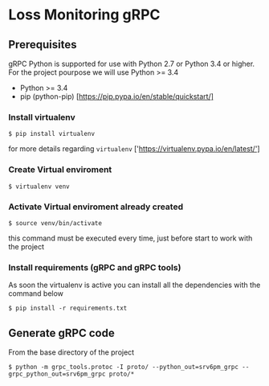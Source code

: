 # Loss Monitoring gRPC

## Prerequisites

gRPC Python is supported for use with Python 2.7 or Python 3.4 or higher.
For the project pourpose we will use Python >= 3.4

- Python >= 3.4
- pip (python-pip) [https://pip.pypa.io/en/stable/quickstart/]

### Install virtualenv

    $ pip install virtualenv

for more details regarding `virtualenv` ['https://virtualenv.pypa.io/en/latest/']

### Create Virtual enviroment

    $ virtualenv venv

### Activate Virtual enviroment already created

    $ source venv/bin/activate

this command must be executed every time, just before start to work with the project

### Install requirements (gRPC and gRPC tools)

As soon the virtualenv is active you can install all the dependencies with the command below

    $ pip install -r requirements.txt

## Generate gRPC code

From the base directory of the project

    $ python -m grpc_tools.protoc -I proto/ --python_out=srv6pm_grpc --grpc_python_out=srv6pm_grpc proto/*
